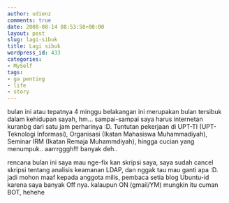 ```yaml
---
author: udienz
comments: true
date: 2008-08-14 08:53:58+00:00
layout: post
slug: lagi-sibuk
title: Lagi sibuk
wordpress_id: 433
categories:
- MySelf
tags:
- ga penting
- life
- story
---
```


bulan ini atau tepatnya 4 minggu belakangan ini merupakan bulan tersibuk dalam kehidupan sayah, hm... sampai-sampai saya harus internetan kuranbg dari satu jam perharinya :D. Tuntutan pekerjaan di UPT-TI (UPT-Teknologi Informasi), Organisasi (Ikatan Mahasiswa Muhammadiyah), Seminar IRM (Ikatan Remaja Muhammdiyah), hingga cucian yang menumpuk.. aarrrgggh!!! banyak deh..

rencana bulan ini saya mau nge-fix kan skripsi saya, saya sudah cancel skripsi tentang analisis keamanan LDAP, dan nggak tau mau ganti apa :D. jadi mohon maaf kepada anggota milis, pembaca setia blog Ubuntu-id karena saya banyak Off nya. kalaupun ON (gmail/YM) mungkin itu cuman BOT, hehehe
